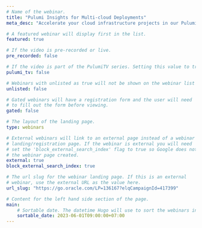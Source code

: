 ```yaml
---
# Name of the webinar.
title: "Pulumi Insights for Multi-cloud Deployments"
meta_desc: "Accelerate your cloud infrastructure projects in our Pulumi Insights for Multi-cloud Deployments workshop."

# A featured webinar will display first in the list.
featured: true

# If the video is pre-recorded or live.
pre_recorded: false

# If the video is part of the PulumiTV series. Setting this value to true will list the video in the "PulumiTV" section.
pulumi_tv: false

# Webinars with unlisted as true will not be shown on the webinar list
unlisted: false

# Gated webinars will have a registration form and the user will need
# to fill out the form before viewing.
gated: false

# The layout of the landing page.
type: webinars

# External webinars will link to an external page instead of a webinar
# landing/registration page. If the webinar is external you will need
# set the 'block_external_search_index' flag to true so Google does not index
# the webinar page created.
external: true
block_external_search_index: true

# The url slug for the webinar landing page. If this is an external
# webinar, use the external URL as the value here.
url_slug: "https://go.oracle.com/LP=136167?elqCampaignId=417399"

# Content for the left hand side section of the page.
main:
    # Sortable date. The datetime Hugo will use to sort the webinars in date order.
    sortable_date: 2023-06-01T09:00:00+07:00
---
```

